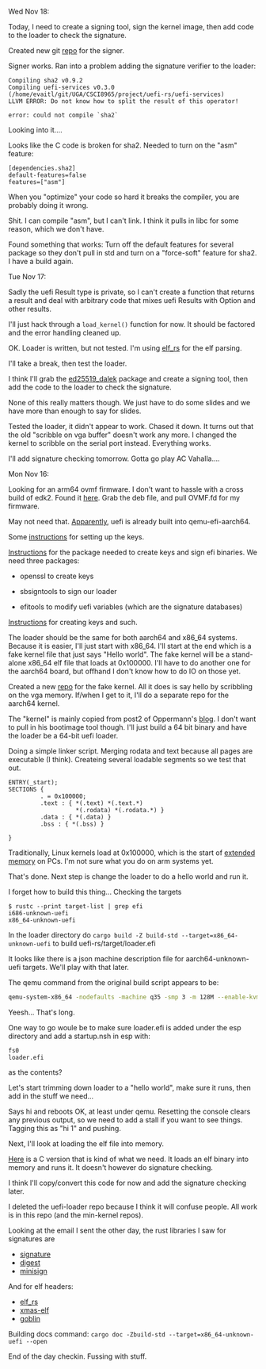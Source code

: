 Wed Nov 18:

Today, I need to create a signing tool, sign the kernel image, then
add code to the loader to check the signature.

Created new git [repo](https://github.com/evaitl/ksigner) for the
signer.

Signer works. Ran into a problem adding the signature verifier to the loader:

    Compiling sha2 v0.9.2
    Compiling uefi-services v0.3.0 (/home/evaitl/git/UGA/CSCI8965/project/uefi-rs/uefi-services)
    LLVM ERROR: Do not know how to split the result of this operator!

    error: could not compile `sha2`

Looking into it....

Looks like the C code is broken for sha2. Needed to turn on the "asm" feature:


    [dependencies.sha2]
    default-features=false
    features=["asm"]


When you "optimize" your code so hard it breaks the compiler, you are
probably doing it wrong.

Shit. I can compile "asm", but I can't link. I think it pulls in libc
for some reason, which we don't have.

Found something that works: Turn off the default features for several
package so they don't pull in std and turn on a "force-soft" feature
for sha2. I have a build again.


Tue Nov 17:


Sadly the uefi Result type is private, so I can't create a function
that returns a result and deal with arbitrary code that mixes uefi
Results with Option and other results.

I'll just hack through a `load_kernel()` function for now. It should
be factored and the error handling cleaned up.


OK. Loader is written, but not tested. I'm using
[elf_rs](https://crates.io/crates/elf_rs) for the elf parsing.


I'll take a break, then test the loader. 

I think I'll grab the
[ed25519_dalek](https://docs.rs/ed25519-dalek/1.0.1/ed25519_dalek/)
package and create a signing tool, then add the code to the loader to
check the signature.


None of this really matters though. We just have to do some slides and
we have more than enough to say for slides.


Tested the loader, it didn't appear to work. Chased it down. It turns
out that the old "scribble on vga buffer" doesn't work any more.  I
changed the kernel to scribble on the serial port instead. Everything works. 

I'll add signature checking tomorrow. Gotta go play AC Vahalla....



Mon Nov 16:

Looking for an arm64 ovmf firmware. I don't want to hassle with a
cross build of edk2. Found it
[here](https://launchpad.net/ubuntu/xenial/arm64/ovmf/0~20160408.ffea0a2c-2ubuntu0.1). Grab
the deb file, and pull OVMF.fd for my firmware.

May not need that. [Apparently](https://packages.debian.org/sid/qemu-efi-aarch64), uefi is already built into qemu-efi-aarch64. 

Some [instructions](https://www.linaro.org/blog/enabling-uefi-secure-boot-on-u-boot/) for setting up the keys. 

[Instructions](https://git.kernel.org/pub/scm/linux/kernel/git/jejb/efitools.git/about/)
for the package needed to create keys and sign efi binaries. We need
three packages: 

- openssl to create keys

- sbsigntools to sign our loader

- efitools to modify uefi variables (which are the signature databases)

[Instructions](https://wiki.archlinux.org/index.php/Unified_Extensible_Firmware_Interface/Secure_Boot)
for creating keys and such.


The loader should be the same for both aarch64 and x86_64
systems. Because it is easier, I'll just start with x86_64.  I'll
start at the end which is a fake kernel file that just says "Hello
world".  The fake kernel will be a stand-alone x86_64 elf file that
loads at 0x100000.  I'll have to do another one for the aarch64 board,
but offhand I don't know how to do IO on those yet.

Created a new [repo](https://github.com/evaitl/x86_min_kernel) for the
fake kernel. All it does is say hello by scribbling on the vga memory.
If/when I get to it, I'll do a separate repo for the aarch64 kernel.

The "kernel" is mainly copied from post2 of Oppermann's
[blog](https://os.phil-opp.com/minimal-rust-kernel/). I don't want to
pull in his bootimage tool though. I'll just build a 64 bit binary and
have the loader be a 64-bit uefi loader.

Doing a simple linker script. Merging rodata and text because all
pages are executable (I think). Createing several loadable segments so
we test that out.

```Linker Script
ENTRY(_start);
SECTIONS {
         . = 0x100000;
         .text : { *(.text) *(.text.*)
                   *(.rodata) *(.rodata.*) }
         .data : { *(.data) }
         .bss : { *(.bss) }
         
}
```

Traditionally, Linux kernels load at 0x100000, which is the start of
[extended memory](https://tinyurl.com/y3rx26oq) on PCs. I'm not sure
what you do on arm systems yet.

That's done. Next step is change the loader to do a hello world and run it. 

I forget how to build this thing... Checking the targets

    $ rustc --print target-list | grep efi
    i686-unknown-uefi
    x86_64-unknown-uefi


In the loader directory do `cargo build -Z build-std --target=x86_64-unknown-uefi` to build uefi-rs/target/loader.efi

It looks like there is a json machine description file for
aarch64-unknown-uefi targets. We'll play with that later.

The qemu command from the original build script appears to be:

```sh
qemu-system-x86_64 -nodefaults -machine q35 -smp 3 -m 128M --enable-kvm -drive if=pflash,format=raw,file=/usr/share/ovmf/x64/OVMF_CODE.fd,readonly=on -drive if=pflash,format=raw,file=/usr/share/ovmf/x64/OVMF_VARS.fd,readonly=on -drive format=raw,file=fat:rw:/home/evaitl/git/UGA/CSCI8965/uefi-rs/target/x86_64-unknown-uefi/debug/esp -serial stdio -qmp pipe:qemu-monitor -device isa-debug-exit,iobase=0xf4,iosize=0x04 -vga std
```

Yeesh... That's long. 

One way to go woule be to make sure loader.efi is added under the esp
directory and add a startup.nsh in esp with:

    fs0
    loader.efi

as the contents?

Let's start trimming down loader to a "hello world", make sure it
runs, then add in the stuff we need...

Says hi and reboots OK, at least under qemu. Resetting the console
clears any previous output, so we need to add a stall if you want to
see things.  Tagging this as "hi 1" and pushing. 

Next, I'll look at loading the elf file into memory. 

[Here](https://github.com/rpjohnst/kernel/blob/5e95b48d6e12b4cb03aa3c770160652a221ff085/src/boot.c)
is a C version that is kind of what we need. It loads an elf binary
into memory and runs it. It doesn't however do signature checking.

I think I'll copy/convert this code for now and add the signature
checking later.

I deleted the uefi-loader repo because I think it will confuse people.
All work is in this repo (and the min-kernel repos).

Looking at the email I sent the other day, the rust libraries I saw for signatures are

- [signature](https://crates.io/crates/signature)
- [digest](https://lib.rs/crates/digest)
- [minisign](https://lib.rs/crates/minisign)

And for elf headers:

- [elf_rs](https://lib.rs/crates/elf_rs)
- [xmas-elf](https://crates.io/crates/xmas-elf)
- [goblin](https://crates.io/crates/xmas-elf)

Building docs command: `cargo doc -Zbuild-std --target=x86_64-unknown-uefi --open`

End of the day checkin. Fussing with stuff. 





